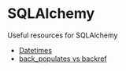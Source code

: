 # SQLAlchemy

Useful resources for SQLAlchemy

- [Datetimes](https://stackoverflow.com/questions/13370317/sqlalchemy-default-datetime)
- [back_populates vs backref](https://stackoverflow.com/questions/39869793/when-do-i-need-to-use-sqlalchemy-back-populates)